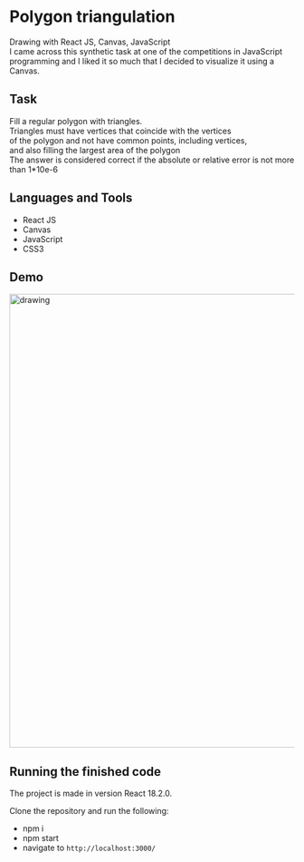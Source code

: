 # Polygon triangulation
Drawing with React JS, Canvas, JavaScript  
I came across this synthetic task at one of the competitions in JavaScript programming and I liked it so much that I decided to visualize it using a Canvas.  

## Task
Fill a regular polygon with triangles.  
Triangles must have vertices that coincide with the vertices  
of the polygon and not have common points, including vertices,  
and also filling the largest area of the polygon  
The answer is considered correct if the absolute or relative error is not more than 1*10e-6


## Languages and Tools
* React JS
* Canvas
* JavaScript
* CSS3

## Demo
<img src="https://github.com/ilya-filatov-94/Drawing_polygons/blob/master/drawing_polygon.gif" alt="drawing" width="800"/>

## Running the finished code
The project is made in version React 18.2.0.

Clone the repository and run the following:
* npm i
* npm start
* navigate to `http://localhost:3000/`
